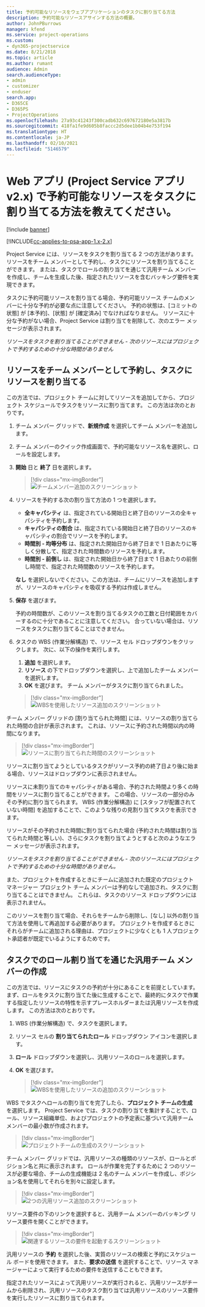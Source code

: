 ```yaml
---
title: 予約可能なリソースをウェブアプリケーションのタスクに割り当てる方法
description: 予約可能なリソースアサインする方法の概要。
author: JohnPBurrows
manager: kfend
ms.service: project-operations
ms.custom:
- dyn365-projectservice
ms.date: 8/21/2018
ms.topic: article
ms.author: rumant
audience: Admin
search.audienceType:
- admin
- customizer
- enduser
search.app:
- D365CE
- D365PS
- ProjectOperations
ms.openlocfilehash: 27a93c41243f300cadb632c697672180e5a3817b
ms.sourcegitcommit: 418fa1fe9d605b8faccc2d5dee1b04b4e753f194
ms.translationtype: HT
ms.contentlocale: ja-JP
ms.lasthandoff: 02/10/2021
ms.locfileid: "5146579"
---
```

# <a name="how-do-i-assign-a-bookable-resource-to-a-task-in-the-web-app-project-service-app-v2x"></a>Web アプリ (Project Service アプリ v2.x) で予約可能なリソースをタスクに割り当てる方法を教えてください。

[!include [banner](../includes/psa-now-project-operations.md)]

[!INCLUDE[cc-applies-to-psa-app-1.x-2.x](../includes/cc-applies-to-psa-app-1x-2x.md)]

Project Service には、リソースをタスクを割り当てる 2 つの方法があります。 リソースをチーム メンバーとして予約し、タスクにリソースを割り当てることができます。 または、タスクでロールの割り当てを通じて汎用チーム メンバーを作成し、チームを生成した後、指定されたリソースを含むバッキング要件を実現できます。

タスクに予約可能リソースを割り当てる場合、予約可能リソース チームのメンバーに十分な予約が必要な点に注意してください。 予約の状態は、[コミットの状態] が [本予約]、[状態] が [確定済み] でなければなりません。 リソースに十分な予約がない場合、Project Service は割り当てを削除して、次のエラー メッセージが表示されます。

*リソースをタスクを割り当てることができません - 次のリソースにはプロジェクトで予約するための十分な時間がありません*

## <a name="book-a-resource-as-a-team-member-and-then-assign-the-resource-to-a-task"></a>リソースをチーム メンバーとして予約し、タスクにリソースを割り当てる

この方法では、プロジェクト チームに対してリソースを追加してから、プロジェクト スケジュールでタスクをリソースに割り当てます。 この方法は次のとおりです。
1.  チーム メンバー グリッドで、**新規作成** を選択してチーム メンバーを追加します。
2.  チーム メンバーのクイック作成画面で、予約可能なリソース名を選択し、ロールを設定します。
3.  **開始** 日と **終了** 日を選択します。

    > [!div class="mx-imgBorder"] 
    > ![チームメンバー追加のスクリーンショット](media/FAQ-Resources-to-Tasks2-1.png "チームメンバー追加のスクリーンショット")
 
4.  リソースを予約する次の割り当て方法の 1 つを選択します。
    - **全キャパシティ** は、指定されている開始日と終了日のリソースの全キャパシティを予約します。
    - **キャパシティの割合** は、指定されている開始日と終了日のリソースのキャパシティの割合でリソースを予約します。
    - **時間別 - 均等分布** は、指定された開始日から終了日まで 1 日あたりに等しく分散して、指定された時間数のリソースを予約します。
    - **時間別 - 前倒し** は、指定された開始日から終了日まで 1 日あたりの前倒し時間で、指定された時間数のリソースを予約します。

    **なし** を選択しないでください。この方法は、チームにリソースを追加しますが、リソースのキャパシティを吸収する予約は作成しません。
5.  **保存** を選びます。

    予約の時間数が、このリソースを割り当てるタスクの工数と日付範囲をカバーするのに十分であることに注意してください。 合っていない場合は、リソースをタスクに割り当てることはできません。

6.  タスクの WBS (作業分解構造) で、リソース セル ドロップダウンをクリックします。 次に、以下の操作を実行します。 

    1. **追加** を選択します。
    2. **リソース** の下でドロップダウンを選択し、上で追加したチーム メンバーを選択します。
    3. **OK** を選びます。 チーム メンバーがタスクに割り当てられました。

    > [!div class="mx-imgBorder"] 
    > ![WBSを使用したリソース追加のスクリーンショット](media/FAQ-Resources-to-Tasks2-2.png "WBSを使用したリソース追加のスクリーンショット")
 
チーム メンバー グリッドの [割り当てられた時間] には、リソースの割り当てられた時間の合計が表示されます。 これは、リソースに予約された時間以内の時間になります。 

> [!div class="mx-imgBorder"] 
> ![リソースに割り当てられた時間のスクリーンショット](media/FAQ-Resources-to-Tasks2-3.png "リソースに割り当てられた時間のスクリーンショット")
 
リソースに割り当てようとしているタスクがリソース予約の終了日より後に始まる場合、リソースはドロップダウンに表示されません。

リソースに未割り当てのキャパシティがある場合、予約された時間より多くの時間をリソースに割り当てることができます。 この場合、リソースの一部分のみその予約に割り当てられます。 WBS (作業分解構造) に [スタッフが配置されていない時間] を追加することで、このような残りの見割り当てタスクを表示できます。

リソースがその予約された時間に割り当てられた場合 (予約された時間は割り当てられた時間と等しい)、さらにタスクを割り当てようとすると次のようなエラー メッセージが表示されます。

*リソースをタスクを割り当てることができません - 次のリソースにはプロジェクトで予約するための十分な時間がありません。*

また、プロジェクトを作成するときにチームに追加された既定のプロジェクト マネージャー プロジェクト チーム メンバーは予約なしで追加され、タスクに割り当てることはできません。 これらは、タスクのリソース ドロップダウンには表示されません。

このリソースを割り当て場合、それらをチームから削除し、[なし] 以外の割り当て方法を使用して再追加する必要があります。 プロジェクトを作成するときにそれらがチームに追加される理由は、プロジェクトに少なくとも 1 人プロジェクト承認者が既定でいるようにするためです。

## <a name="create-a-generic-team-member-through-role-assignment-on-tasks"></a>タスクでのロール割り当てを通じた汎用チーム メンバーの作成

この方法では、リソースにタスクの予約が十分にあることを前提としています。 まず、ロールをタスクに割り当てた後に生成することで、最終的にタスクで作業する指定したリソースの特性を示すプレースホルダーまたは汎用リソースを作成します。 この方法は次のとおりです。

1. WBS (作業分解構造) で、タスクを選択します。
2. リソース セルの **割り当てられたロール** ドロップダウン アイコンを選択します。
3. **ロール** ドロップダウンを選択し、汎用リソースのロールを選択します。
4. **OK** を選びます。

    > [!div class="mx-imgBorder"] 
    > ![WBSを使用したリソースの追加のスクリーンショット](media/FAQ-Resources-to-Tasks2-4.png "WBSを使用したリソースの追加のスクリーンショット")
 
WBS でタスクへロールの割り当てを完了したら、**プロジェクト チームの生成** を選択します。 Project Service では、タスクの割り当てを集計することで、ロール、リソース組織単位、およびプロジェクトの予定表に基づいて汎用チーム メンバーの最小数が作成されます。

> [!div class="mx-imgBorder"] 
> ![プロジェクトチームの生成のスクリーンショット](media/FAQ-Resources-to-Tasks2-5.png "プロジェクトチームの生成のスクリーンショット")
 
チーム メンバー グリッドでは、汎用リソースの種類のリソースが、ロールとポジション名と共に表示されます。 ロールが作業を完了するために 2 つのリソースが必要な場合、チームの生成機能は 2 名のチーム メンバーを作成し、ポジション名を使用してそれらを別々に設定します。

> [!div class="mx-imgBorder"] 
> ![2つの汎用リソース追加のスクリーンショット](media/FAQ-Resources-to-Tasks2-6.png "2つの汎用リソース追加のスクリーンショット")
 
リソース要件の下のリンクを選択すると、汎用チーム メンバーのバッキング リソース要件を開くことができます。

> [!div class="mx-imgBorder"] 
> ![関連するリソースの要件を起動するスクリーンショット](media/FAQ-Resources-to-Tasks2-7.png "関連するリソースの要件を起動するスクリーンショット")

汎用リソースの **予約** を選択した後、実質のリソースの検索と予約にスケジュール ボードを使用できます。 また、**要求の送信** を選択することで、リソース マネージャーによって実行するための要件を送信することもできます。

指定されたリソースによって汎用リソースが実行されると、汎用リソースがチームから削除され、汎用リソースのタスク割り当ては汎用リソースのリソース要件を実行したリソースに割り当てられます。
 

